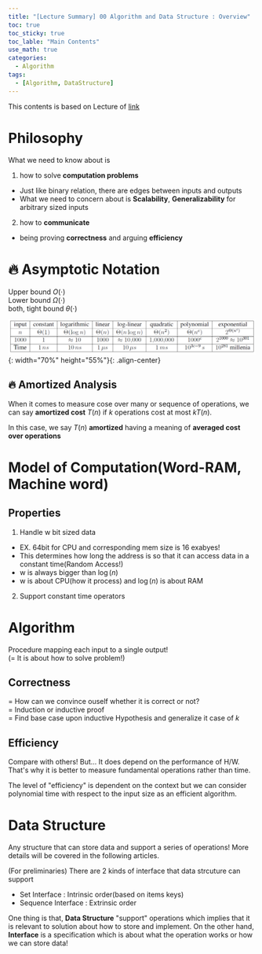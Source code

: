 ```yaml
---
title: "[Lecture Summary] 00 Algorithm and Data Structure : Overview"
toc: true
toc_sticky: true
toc_lable: "Main Contents"
use_math: true
categories:
  - Algorithm
tags:
  - [Algorithm, DataStructure]
---
```


This contents is based on Lecture of [link](https://ocw.mit.edu/courses/6-006-introduction-to-algorithms-spring-2020/pages/syllabus/)

# Philosophy 

What we need to know about is 

1. how to solve **computation problems**
  - Just like binary relation, there are edges between inputs and outputs
  - What we need to concern about is **Scalability**, **Generalizability** for arbitrary sized inputs
2. how to **communicate**
  - being proving **correctness** and arguing **efficiency**

# 🔥 Asymptotic Notation

Upper bound $O(\cdot)$<br>
Lower bound $\Omega(\cdot)$<br>
both, tight bound $\theta(\cdot)$

![제목](/assets/images/Algorithm/0-0.PNG){: width="70%" height="55%"}{: .align-center}

## 🔥 Amortized Analysis

When it comes to measure cose over many or sequence of operations, we can say **amortized cost** $T(n)$ if *k* operations cost at most $kT(n)$.

In this case, we say $T(n)$ **amortized** having a meaning of **averaged cost over operations**

# Model of Computation(Word-RAM, Machine word)

## Properties

1. Handle w bit sized data 
  - EX. 64bit for CPU and corresponding mem size is 16 exabyes!
  - This determines how long the address is so that it can access data in a constant time(Random Access!)  
  - w is always bigger than $\log(n)$
  - w is about CPU(how it process) and $\log(n)$ is about RAM
2. Support constant time operators


# Algorithm

Procedure mapping each input to a single output!<br>
(= It is about how to solve problem!)

## Correctness

= How can we convince ouself whether it is correct or not?<br>
= Induction or inductive proof <br>
= Find base case upon inductive Hypothesis and generalize it case of *k*

## Efficiency

Compare with others! But... It does depend on the performance of H/W. <br>
That's why it is better to measure fundamental operations rather than time.

The level of "efficiency" is dependent on the context but we can consider polynomial time with respect to the input size as an efficient algorithm.

# Data Structure

Any structure that can store data and support a series of operations! More details will be covered in the following articles. 

(For preliminaries) There are 2 kinds of interface that data strcuture can support

- Set Interface : Intrinsic order(based on items keys)
- Sequence Interface : Extrinsic order

One thing is that, **Data Structure** "support" operations which implies that it is relevant to solution about how to store and implement. On the other hand, **Interface** is a specification which is about what the operation works or how we can store data!
